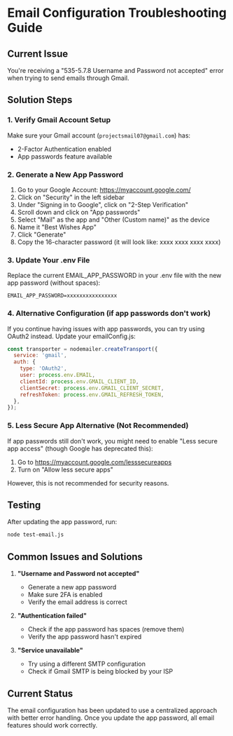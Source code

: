 # Email Configuration Troubleshooting Guide

## Current Issue
You're receiving a "535-5.7.8 Username and Password not accepted" error when trying to send emails through Gmail.

## Solution Steps

### 1. Verify Gmail Account Setup
Make sure your Gmail account (`projectsmail07@gmail.com`) has:
- 2-Factor Authentication enabled
- App passwords feature available

### 2. Generate a New App Password

1. Go to your Google Account: https://myaccount.google.com/
2. Click on "Security" in the left sidebar
3. Under "Signing in to Google", click on "2-Step Verification"
4. Scroll down and click on "App passwords"
5. Select "Mail" as the app and "Other (Custom name)" as the device
6. Name it "Best Wishes App" 
7. Click "Generate"
8. Copy the 16-character password (it will look like: xxxx xxxx xxxx xxxx)

### 3. Update Your .env File

Replace the current EMAIL_APP_PASSWORD in your .env file with the new app password (without spaces):

```
EMAIL_APP_PASSWORD=xxxxxxxxxxxxxxxx
```

### 4. Alternative Configuration (if app passwords don't work)

If you continue having issues with app passwords, you can try using OAuth2 instead. Update your emailConfig.js:

```javascript
const transporter = nodemailer.createTransport({
  service: 'gmail',
  auth: {
    type: 'OAuth2',
    user: process.env.EMAIL,
    clientId: process.env.GMAIL_CLIENT_ID,
    clientSecret: process.env.GMAIL_CLIENT_SECRET,
    refreshToken: process.env.GMAIL_REFRESH_TOKEN,
  },
});
```

### 5. Less Secure App Alternative (Not Recommended)

If app passwords still don't work, you might need to enable "Less secure app access" (though Google has deprecated this):
1. Go to https://myaccount.google.com/lesssecureapps
2. Turn on "Allow less secure apps"

However, this is not recommended for security reasons.

## Testing

After updating the app password, run:
```bash
node test-email.js
```

## Common Issues and Solutions

1. **"Username and Password not accepted"**
   - Generate a new app password
   - Make sure 2FA is enabled
   - Verify the email address is correct

2. **"Authentication failed"**
   - Check if the app password has spaces (remove them)
   - Verify the app password hasn't expired

3. **"Service unavailable"**
   - Try using a different SMTP configuration
   - Check if Gmail SMTP is being blocked by your ISP

## Current Status
The email configuration has been updated to use a centralized approach with better error handling. Once you update the app password, all email features should work correctly.